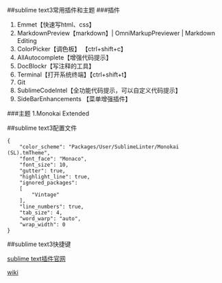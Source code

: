 ##sublime text3常用插件和主题
###插件
1. Emmet【快速写html、css】
2. MarkdownPreview【markdown】| OmniMarkupPreviewer | Markdown Editing
3. ColorPicker【调色板】 【ctrl+shift+c】   
4. AllAutocomplete【增强代码提示】
5. DocBlockr【写注释的工具】
6. Terminal【打开系统终端】【ctrl+shift+t】
7. Git
8. SublimeCodeIntel【全功能代码提示，可以自定义代码提示】
9. Side​Bar​Enhancements 【菜单增强插件】

###主题
1.Monokai Extended

##sublime text3配置文件

```
{
	"color_scheme": "Packages/User/SublimeLinter/Monokai (SL).tmTheme",
	"font_face": "Monaco",
	"font_size": 10,
	"gutter": true,
	"highlight_line": true,
	"ignored_packages":
	[
		"Vintage"
	],
	"line_numbers": true,
	"tab_size": 4,
	"word_warp": "auto",
	"wrap_width": 0
}
```

##sublime text3快捷键






[sublime text插件官网](https://packagecontrol.io/browse)

[wiki](https://github.com/wuhuanhost/mydemo/wiki) 
